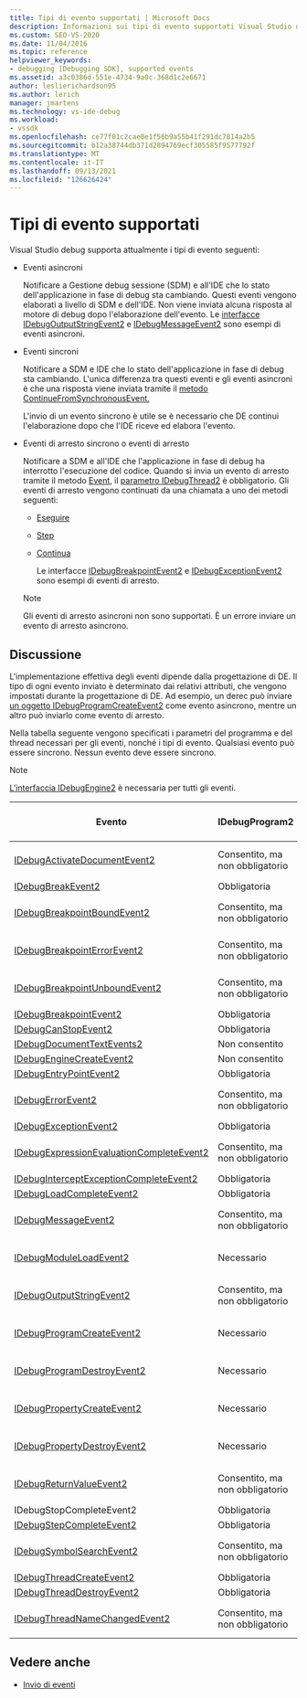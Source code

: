 ```yaml
---
title: Tipi di evento supportati | Microsoft Docs
description: Informazioni sui tipi di evento supportati Visual Studio debug, inclusi eventi asincroni, eventi sincroni ed eventi di arresto.
ms.custom: SEO-VS-2020
ms.date: 11/04/2016
ms.topic: reference
helpviewer_keywords:
- debugging [Debugging SDK], supported events
ms.assetid: a3c0386d-551e-4734-9a0c-368d1c2e6671
author: leslierichardson95
ms.author: lerich
manager: jmartens
ms.technology: vs-ide-debug
ms.workload:
- vssdk
ms.openlocfilehash: ce77f01c2cae0e1f56b9a55b41f291dc7814a2b5
ms.sourcegitcommit: b12a38744db371d2894769ecf305585f9577792f
ms.translationtype: MT
ms.contentlocale: it-IT
ms.lasthandoff: 09/13/2021
ms.locfileid: "126626424"
---
```

# <a name="supported-event-types"></a>Tipi di evento supportati
Visual Studio debug supporta attualmente i tipi di evento seguenti:

- Eventi asincroni

   Notificare a Gestione debug sessione (SDM) e all'IDE che lo stato dell'applicazione in fase di debug sta cambiando. Questi eventi vengono elaborati a livello di SDM e dell'IDE. Non viene inviata alcuna risposta al motore di debug dopo l'elaborazione dell'evento. Le [interfacce IDebugOutputStringEvent2](../../extensibility/debugger/reference/idebugoutputstringevent2.md) e [IDebugMessageEvent2](../../extensibility/debugger/reference/idebugmessageevent2.md) sono esempi di eventi asincroni.

- Eventi sincroni

   Notificare a SDM e IDE che lo stato dell'applicazione in fase di debug sta cambiando. L'unica differenza tra questi eventi e gli eventi asincroni è che una risposta viene inviata tramite il [metodo ContinueFromSynchronousEvent.](../../extensibility/debugger/reference/idebugengine2-continuefromsynchronousevent.md)

   L'invio di un evento sincrono è utile se è necessario che DE continui l'elaborazione dopo che l'IDE riceve ed elabora l'evento.

- Eventi di arresto sincrono o eventi di arresto

   Notificare a SDM e all'IDE che l'applicazione in fase di debug ha interrotto l'esecuzione del codice. Quando si invia un evento di arresto tramite il metodo [Event](../../extensibility/debugger/reference/idebugeventcallback2-event.md), il [parametro IDebugThread2](../../extensibility/debugger/reference/idebugthread2.md) è obbligatorio. Gli eventi di arresto vengono continuati da una chiamata a uno dei metodi seguenti:

  - [Eseguire](../../extensibility/debugger/reference/idebugprogram2-execute.md)

  - [Step](../../extensibility/debugger/reference/idebugprogram2-step.md)

  - [Continua](../../extensibility/debugger/reference/idebugprogram2-continue.md)

    Le interfacce [IDebugBreakpointEvent2](../../extensibility/debugger/reference/idebugbreakpointevent2.md) e [IDebugExceptionEvent2](../../extensibility/debugger/reference/idebugexceptionevent2.md) sono esempi di eventi di arresto.

  > [!NOTE]
  > Gli eventi di arresto asincroni non sono supportati. È un errore inviare un evento di arresto asincrono.

## <a name="discussion"></a>Discussione
 L'implementazione effettiva degli eventi dipende dalla progettazione di DE. Il tipo di ogni evento inviato è determinato dai relativi attributi, che vengono impostati durante la progettazione di DE. Ad esempio, un derec può inviare [un oggetto IDebugProgramCreateEvent2](../../extensibility/debugger/reference/idebugprogramcreateevent2.md) come evento asincrono, mentre un altro può inviarlo come evento di arresto.

 Nella tabella seguente vengono specificati i parametri del programma e del thread necessari per gli eventi, nonché i tipi di evento. Qualsiasi evento può essere sincrono. Nessun evento deve essere sincrono.

> [!NOTE]
> [L'interfaccia IDebugEngine2](../../extensibility/debugger/reference/idebugengine2.md) è necessaria per tutti gli eventi.

|Evento|IDebugProgram2|IDebugThread2|Arresto di eventi|
|-----------|--------------------|-------------------|---------------------|
|[IDebugActivateDocumentEvent2](../../extensibility/debugger/reference/idebugactivatedocumentevent2.md)|Consentito, ma non obbligatorio|Consentito, ma non obbligatorio|No|
|[IDebugBreakEvent2](../../extensibility/debugger/reference/idebugbreakevent2.md)|Obbligatoria|Obbligatoria|Sì|
|[IDebugBreakpointBoundEvent2](../../extensibility/debugger/reference/idebugbreakpointboundevent2.md)|Consentito, ma non obbligatorio|Consentito, ma non obbligatorio|No|
|[IDebugBreakpointErrorEvent2](../../extensibility/debugger/reference/idebugbreakpointerrorevent2.md)|Consentito, ma non obbligatorio|Consentito, ma non obbligatorio|No|
|[IDebugBreakpointUnboundEvent2](../../extensibility/debugger/reference/idebugbreakpointunboundevent2.md)|Consentito, ma non obbligatorio|Consentito, ma non obbligatorio|No|
|[IDebugBreakpointEvent2](../../extensibility/debugger/reference/idebugbreakpointevent2.md)|Obbligatoria|Obbligatoria|Sì|
|[IDebugCanStopEvent2](../../extensibility/debugger/reference/idebugcanstopevent2.md)|Obbligatoria|Obbligatoria|No|
|[IDebugDocumentTextEvents2](../../extensibility/debugger/reference/idebugdocumenttextevents2.md)|Non consentito|Non consentito|No|
|[IDebugEngineCreateEvent2](../../extensibility/debugger/reference/idebugenginecreateevent2.md)|Non consentito|Non consentito|No|
|[IDebugEntryPointEvent2](../../extensibility/debugger/reference/idebugentrypointevent2.md)|Obbligatoria|Obbligatoria|Sì|
|[IDebugErrorEvent2](../../extensibility/debugger/reference/idebugerrorevent2.md)|Consentito, ma non obbligatorio|Consentito, ma non obbligatorio|Può essere|
|[IDebugExceptionEvent2](../../extensibility/debugger/reference/idebugexceptionevent2.md)|Obbligatoria|Obbligatoria|Sì|
|[IDebugExpressionEvaluationCompleteEvent2](../../extensibility/debugger/reference/idebugexpressionevaluationcompleteevent2.md)|Consentito, ma non obbligatorio|Consentito, ma non obbligatorio|Può essere|
|[IDebugInterceptExceptionCompleteEvent2](../../extensibility/debugger/reference/idebuginterceptexceptioncompleteevent2.md)|Obbligatoria|Obbligatoria|Sì|
|[IDebugLoadCompleteEvent2](../../extensibility/debugger/reference/idebugloadcompleteevent2.md)|Obbligatoria|Obbligatoria|Sì|
|[IDebugMessageEvent2](../../extensibility/debugger/reference/idebugmessageevent2.md)|Consentito, ma non obbligatorio|Consentito, ma non obbligatorio|Può essere|
|[IDebugModuleLoadEvent2](../../extensibility/debugger/reference/idebugmoduleloadevent2.md)|Necessario|Consentito, ma non obbligatorio|No|
|[IDebugOutputStringEvent2](../../extensibility/debugger/reference/idebugoutputstringevent2.md)|Consentito, ma non obbligatorio|Consentito, ma non obbligatorio|No|
|[IDebugProgramCreateEvent2](../../extensibility/debugger/reference/idebugprogramcreateevent2.md)|Necessario|Consentito, ma non obbligatorio|No|
|[IDebugProgramDestroyEvent2](../../extensibility/debugger/reference/idebugprogramdestroyevent2.md)|Necessario|Consentito, ma non obbligatorio|No|
|[IDebugPropertyCreateEvent2](../../extensibility/debugger/reference/idebugpropertycreateevent2.md)|Necessario|Consentito, ma non obbligatorio|No|
|[IDebugPropertyDestroyEvent2](../../extensibility/debugger/reference/idebugpropertydestroyevent2.md)|Necessario|Consentito, ma non obbligatorio|No|
|[IDebugReturnValueEvent2](../../extensibility/debugger/reference/idebugreturnvalueevent2.md)|Consentito, ma non obbligatorio|Consentito, ma non obbligatorio|No|
|IDebugStopCompleteEvent2|Obbligatoria|Obbligatoria|Sì|
|[IDebugStepCompleteEvent2](../../extensibility/debugger/reference/idebugstepcompleteevent2.md)|Obbligatoria|Obbligatoria|Sì|
|[IDebugSymbolSearchEvent2](../../extensibility/debugger/reference/idebugsymbolsearchevent2.md)|Consentito, ma non obbligatorio|Consentito, ma non obbligatorio|No|
|[IDebugThreadCreateEvent2](../../extensibility/debugger/reference/idebugthreadcreateevent2.md)|Obbligatoria|Obbligatoria|No|
|[IDebugThreadDestroyEvent2](../../extensibility/debugger/reference/idebugthreaddestroyevent2.md)|Obbligatoria|Obbligatoria|No|
|[IDebugThreadNameChangedEvent2](../../extensibility/debugger/reference/idebugthreadnamechangedevent2.md)|Consentito, ma non obbligatorio|Consentito, ma non obbligatorio|No|

## <a name="see-also"></a>Vedere anche
- [Invio di eventi](../../extensibility/debugger/sending-events.md)
